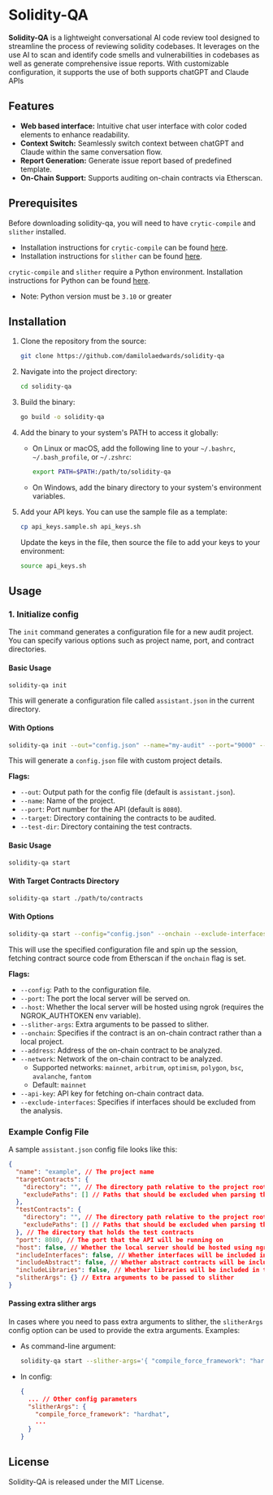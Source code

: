 # Solidity-QA

**Solidity-QA** is a lightweight conversational AI code review tool designed to streamline the process of reviewing solidity codebases. It leverages on the use AI to scan and identify code smells and vulnerabilities in codebases as well as generate comprehensive issue reports. With customizable configuration, it supports the use of both supports chatGPT and Claude APIs

## Features

- **Web based interface:** Intuitive chat user interface with color coded elements to enhance readability.
- **Context Switch:** Seamlessly switch context between chatGPT and Claude within the same conversation flow.
- **Report Generation:** Generate issue report based of predefined template.
- **On-Chain Support:** Supports auditing on-chain contracts via Etherscan.

## Prerequisites

Before downloading solidity-qa, you will need to have `crytic-compile` and `slither` installed.

- Installation instructions for `crytic-compile` can be found [here](https://github.com/crytic/crytic-compile).
- Installation instructions for `slither` can be found [here](https://github.com/crytic/slither).

`crytic-compile` and `slither` require a Python environment. Installation instructions for Python can be found [here](https://www.python.org/downloads/).

- Note: Python version must be `3.10` or greater

## Installation

1. Clone the repository from the source:

   ```bash
   git clone https://github.com/damilolaedwards/solidity-qa
   ```

2. Navigate into the project directory:

   ```bash
   cd solidity-qa
   ```

3. Build the binary:

   ```bash
   go build -o solidity-qa
   ```

4. Add the binary to your system's PATH to access it globally:

   - On Linux or macOS, add the following line to your `~/.bashrc`, `~/.bash_profile`, or `~/.zshrc`:
     ```bash
     export PATH=$PATH:/path/to/solidity-qa
     ```
   - On Windows, add the binary directory to your system's environment variables.

5. Add your API keys. You can use the sample file as a template:

   ```bash
   cp api_keys.sample.sh api_keys.sh
   ```

   Update the keys in the file, then source the file to add your keys to your environment:

   ```bash
   source api_keys.sh
   ```

## Usage

### 1. Initialize config

The `init` command generates a configuration file for a new audit project. You can specify various options such as project name, port, and contract directories.

#### Basic Usage

```bash
solidity-qa init
```

This will generate a configuration file called `assistant.json` in the current directory.

#### With Options

```bash
solidity-qa init --out="config.json" --name="my-audit" --port="9000" --target-contracts-dir="./contracts" --test-contracts-dir="./tests"
```

This will generate a `config.json` file with custom project details.

**Flags:**

- `--out`: Output path for the config file (default is `assistant.json`).
- `--name`: Name of the project.
- `--port`: Port number for the API (default is `8080`).
- `--target`: Directory containing the contracts to be audited.
- `--test-dir`: Directory containing the test contracts.


#### Basic Usage

```bash
solidity-qa start
```

#### With Target Contracts Directory

```bash
solidity-qa start ./path/to/contracts
```

#### With Options

```bash
solidity-qa start --config="config.json" --onchain --exclude-interfaces --address="0xABC123" --api-key="$ETHERSCAN_API_KEY"
```

This will use the specified configuration file and spin up the session, fetching contract source code from Etherscan if the `onchain` flag is set.

**Flags:**

- `--config`: Path to the configuration file.
- `--port`: The port the local server will be served on.
- `--host`: Whether the local server will be hosted using ngrok (requires the NGROK_AUTHTOKEN env variable).
- `--slither-args`: Extra arguments to be passed to slither.
- `--onchain`: Specifies if the contract is an on-chain contract rather than a local project.
- `--address`: Address of the on-chain contract to be analyzed.
- `--network`: Network of the on-chain contract to be analyzed.
  - Supported networks: `mainnet`, `arbitrum`, `optimism`, `polygon`, `bsc`, `avalanche`, `fantom`
  - Default: `mainnet`
- `--api-key`: API key for fetching on-chain contract data.
- `--exclude-interfaces`: Specifies if interfaces should be excluded from the analysis.

### Example Config File

A sample `assistant.json` config file looks like this:

```json
{
  "name": "example", // The project name
  "targetContracts": {
    "directory": "", // The directory path relative to the project root
    "excludePaths": [] // Paths that should be excluded when parsing the directory
  },
  "testContracts": {
    "directory": "", // The directory path relative to the project root
    "excludePaths": [] // Paths that should be excluded when parsing the directory
  }, // The directory that holds the test contracts
  "port": 8080, // The port that the API will be running on
  "host": false, // Whether the local server should be hosted using ngrok
  "includeInterfaces": false, // Whether interfaces will be included in the slither output
  "includeAbstract": false, // Whether abstract contracts will be included in the slither output
  "includeLibraries": false, // Whether libraries will be included in the slither output,
  "slitherArgs": {} // Extra arguments to be passed to slither
}
```

#### Passing extra slither args

In cases where you need to pass extra arguments to slither, the `slitherArgs` config option can be used to provide the extra arguments. Examples:

- As command-line argument:

  ```bash
  solidity-qa start --slither-args='{ "compile_force_framework": "hardhat" }'
  ```

- In config:

  ```json
  {
    ... // Other config parameters
    "slitherArgs": {
      "compile_force_framework": "hardhat",
      ...
    }
  }
  ```

## License

Solidity-QA is released under the MIT License.
